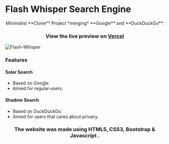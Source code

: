 
# Flash Whisper Search Engine

<p align="center">Minimalist **Clone** Project  *merging* **Google** and **DuckDuckGo**.</p>

### <p align="center">View the live preview on [Vercel](https://flashwhisper.vercel.app/)</p>

![Flash-Whisper](https://user-images.githubusercontent.com/59540565/174652862-120b808f-bc7b-4aac-a970-ba57d9e5c5a1.png)

### Features

#### Solar Search

 - Based on Google.  
 - Aimed for regular users.

#### Shadow Search

 - Based on DuckDuckGo. 
 - Aimed for users that cares about privacy.

### <p align="center"> The website was made using HTML5, CSS3, Bootstrap & Javascript .</p>
